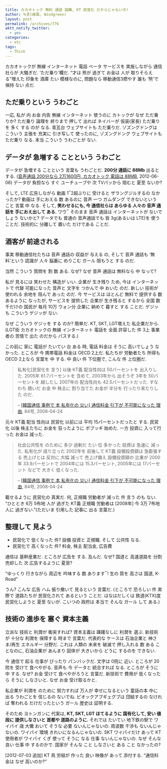 ```yaml
---
title: カカオトック 無料 通話 論難, KT 民営化 だからじゃないの!
author: 녹풍(綠風, Windgreen)
layout: post
permalink: /archives/776
aktt_notify_twitter:
  - yes
categories:
  - etc
tags:
  - Think
---
```

カカオトックが 無線 インターネット 電話 ベータ サービスを 実施しながら 通信社らが 大騷ぎだ. &#8216;ただ乗り&#8217;欄だ. &#8220;才は 熊が 過ぎて お金は 人が 取りそらえる&#8221;増えた 印象を 酒庫 たい 模様なのに, 問題なら 移動通信3燃やす 誰も &#8216;熊&#8217;で 保持 ない 点だ.

## ただ乗りという うわごと

一応, 私が 内 お金 内告 無線 インターネット 使うのに カトックが なぜ ただ乗りか? ただ乗り 論理を 終りまで 押して 出れば ネイバーが 仮装(家長) ただ乗りを 多く する のが なる. 青瓦台 ウェブサイトも ただ乗りだ. ゾズングドングは こういう 主張を 充実に 引き写して 使ったのに, ゾズングドング ウェブサイトも ただ乗り なる. 本当 こういう うわごとが ない.

## データが 急増する ことという うわごと

データが 急増する ことという 言葉も うわごとだ. **200分 通話に 88Mb** 出ると する. (<a target="_top" href="http://www.mediatoday.co.kr/news/articleView.html?idxno=102953">音声通話 200分なら 2万1600円, カカオトック 電話は 88MB</a>, 2012-06-06) データが 負担なら すぐ ユーチューブや 次 TVパッから 阻むと 夏至 ないか?

そして, LTE 広告しながら 動画 1‾2超ぶりに 受けると ザラングジルするの なかったか? 動画は 手におえる 数 あるのに 音声 一つ ガムダング できないという こと 言葉 中 なる. そして, **笑わせるにも, 今 通信社らは あらゆる 人々の 音声 通話を 手におえ出して ある.** ワウ‾ そのまま 音声 通話は インターネットが ないでしょう ないかと? データでも 普通の 音声通話でも 皆 3g(あるいは LTE)を 使う ことだ. 技術的に 分離して 置いた だけである ことだ.

## 酒客が 前途される

事実 移動通信社たちは 音声 通話の 収益が 与える の, そして 音声 通話も &#8216;無料&#8217;という 認識が 人々 脳裏に めりこむ ガール 阻もうと する のだ.

当然 こういう 質問を 割 数 ある. なぜ? なぜ 音声 通話は 無料なら 中 なって?

私が 見るには 笑わせた 構造が いい. 企業が 生き残り ため, 今は インターネットで 代替 可能になった 音声と 文字を つかんで 中 おいた のだ. 新しい 技術が 使われる 余地を 阻んで あった のだ. 今 サービスは ほとんど 無料で 提供する 数 あるように なったが, サービスを 提供した 企業が 生き残ると するから 全国 数千だけの 国民が 毎月 10万 ウォン分 企業に 納めて 暮すと する ことだ. ゲジッも こういう ゲジッが ない.

なぜ こういう ゲジッを する のか? 簡単だ. KT, SKT, LGT増えた 私企業だから. (LGT街 カカオトックの 無線 インターネット 電話を 全面 許容した 件 3上 事業者の 苦情で 出た のだから パスする.)

この前に 家に 電話が たいてい 台 ある 時, 電話 料金は そうに 高いでしょう なかった. ところが 今 携帯電話 料金は OECD 2上だ. 私たちが 労動者たち 所得も OECD 2上なら 言葉を 中 する. 中 良い 件 下位圏で, こんな 件 上位圏だ.

> 私有化[民営化を 言う] 以後 KT義 配当性向は 50パーセントを 出入りした. 2005年 61.7パーセントを 含めて, 2003年から 出そうぞ 3年を 50パーセントを 越したし 2007年の 配当性向も 42.5パーセントだった. すなわち 積いだ お金 中 株主に 割り当てた お金が 半分を 行ったり来たりした のだ.
> 
> &#8211; <a target="_top" href="http://left21.com/article/5234">[韓国通信 事例で 本 私有化の 災い] 通信料金 引下が 不可能になった 理由</a>, 84号, 2008-04-24

元々 KT義 配当 性向は 民営化 以前には 平均 15パーセントだったと する. 民営化 以後 株主たちに お金を 狂ったように ポブッギ 始めた. 一方 投資に 入って行った お金は 減った.

> 社会公共性を のために 多少 過剰だ たい 位 多かった 投資は 急速に 減った. 私有化が 成り立った 2002年を 前後して KT義 設備投資額は 急膨張する 売上げとは 反対に 大幅 減って 売上げ備え 設備投資額の 比重が 2000年 33.9パーセントで 2004年には 15.3パーセント, 2005年には 17パーセント などで 大きく 低くなった.
> 
> &#8211; <a target="_top" href="http://left21.com/article/5234">[韓国通信 事例で 本 私有化の 災い] 通信料金 引下が 不可能になった 理由</a>, 84号, 2008-04-24

載せるように 民営化の 真実だ. 何, 正規職 労動者が 減った 件 言う のも ない. &#8220;ひととき 6万 5布地 人が 過ぎた KT義 正規職 労動者は [2008年] 今 3万 7布地 人に 過ぎない.&#8221;(ただいま 引用した 記事に 出る 言葉だ.)

## 整理して 見よう

*   民営化で 低くなった 件? 設備 投資と 正規職. そして 公共性 なる.
*   民営化で 高くなった 件? 料金, 株主 配当金, 広告費

通信は 基幹産業だ. ところが 広告を する. 及んだ. なぜ? 国道と 高速道路を 分割 売却した 次 広告するように 夏至?

&#8220;ゆっくり 行きながら 周辺を 吟味する 数 あります‾! 生の 質を 高さは 国道, K-Road&#8221;

うん? こんな 広告 ハム 振り撤いて 見るという 言葉だ. (ところで 恐ろしい 件 実際で 道路たちが 民営化されて あるという ことだ. はなはだしくは 鉄道(KTX)度 民営化しようと 夏至 ないが. こいつの 政府は 本当で そんな ガール して ある.)

## 技術の 進歩を 塞ぐ 資本主義

立派な 技術と 利潤が 衝突すれば? 資本主義は 躊躇なしに 利潤を 選ぶ. 新技術が 十分な 利潤を 保障する 時まで 言葉だ. 代表的な ケースは 石油企業と 神さま/再生 エネルギー 分野だ. これは 人類の 未来を 破滅で 押し入れる 数 ある ことなのに, 石油企業が あんまり 図体が 大きいから どうに するのを できない.

今 通信で 起る 仕事が ぴったり パンバックだ. 文字は 0院に 近い. ところが 20院を 受けて 食べやがる. 音声も 今 データと 統合すれば なる. ところが そうに 中 する. なぜ? お金 受けて 食べやがろうと 言葉だ. 新技術で 費用が 低くなったら そうに しなさいと. なぜ お金 受け取るかと.

私企業が 利潤を のために 努力すれば 万人が 幸せになるという 童話の本 中に 出る うわごとを 信じるの ないでね. ピオックアブギェグブは 団結するの なければ 奪われる だけだったという ガール 歴史は 証明する.

そのため ヨトンガンに 代案は, **KT, SKT, LGT ほてるように 国有化して, 安い 値段に 提供しなさいと 首都や 道路のように.** それでは たいてい 地下鉄の駅で ワイパイ 歳 大儺 おいて そうな 必要 ないんじゃないの. 周波数 干渉も ないんじゃないの. ワイパイ 環境 きれいになるんじゃないの. SKT ワイパイだけ あって KT 使用者が ワイパイ くぎ 使って そうに なる 仕事 ないんじゃないの. なぜ そんな 良い 仕事 中 するのかで. 国家が そんな こと しなさいと ある こと なかったの?

[2012-07-03 追加] KT 鳥 労組が 作った 良い 映像が あって 添付する. “通信料金は なぜ 高いのか?”

<div class="video-container">
  <div class="video-container__inner">
  </div>
</div>